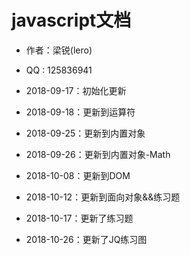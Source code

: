 # javascript文档

* 作者：梁锐(lero)
* QQ : 125836941

* 2018-09-17：初始化更新
* 2018-09-18：更新到运算符
* 2018-09-25：更新到内置对象
* 2018-09-26：更新到内置对象-Math
* 2018-10-08：更新到DOM
* 2018-10-12：更新到面向对象&&练习题
* 2018-10-17：更新了练习题
* 2018-10-26：更新了JQ练习图